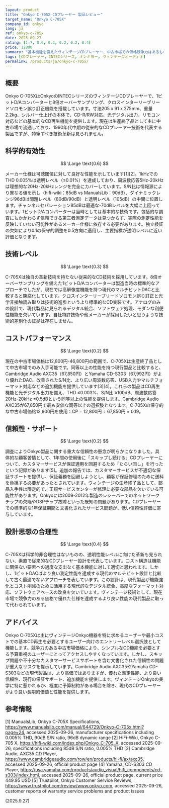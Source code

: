 ```yaml
---
layout: product
title: "Onkyo C-705X CDプレーヤー 製品レビュー"
target_name: "Onkyo C-705X"
company_id: onkyo
lang: ja
ref: onkyo-c-705x
date: 2025-09-27
rating: [1.7, 0.6, 0.3, 0.2, 0.2, 0.4]
price: 12800
summary: "基本機能を備えたヴィンテージCDプレーヤー、中古市場での価格競争力はあるものの、信頼性への懸念と技術の陳腐化が課題"
tags: [CDプレーヤー, INTECシリーズ, オンキヨー, ヴィンテージオーディオ]
permalink: /products/ja/onkyo-c-705x/
---
```

## 概要

Onkyo C-705XはOnkyoのINTECシリーズのヴィンテージCDプレーヤーで、1ビットD/Aコンバーターと8倍オーバーサンプリング、クロスインターリーブリードソロモン誤り訂正機能を搭載しています。寸法205 x 91 x 275mm、重量2.2kg、シルバー仕上げの本体で、CD-R/RW対応、光デジタル出力、リモコン対応などの基本的なCD再生機能を提供します。現在は生産終了品として主に中古市場で流通しており、1990年代中期の従来的なCDプレーヤー技術を代表する製品ですが、特筆すべき技術革新は見られません。

## 科学的有効性

$$ \Large \text{0.6} $$

メーカー仕様は可聴閾値に対して良好な性能を示しています[1][2]。1kHzでのTHD 0.005%は透明レベル（≤0.01%）を達成しており、周波数応答5Hz-20kHzは理想的な20Hz-20kHzレンジを完全にカバーしています。S/N比は情報源により異なる値を示し（hifi-wiki：85dB vs ManualsLib：90dB）、ダイナミックレンジ96dBは問題レベル（80dB/90dB）と透明レベル（105dB）の中間に位置します。チャンネルセパレーション85dBは最適な-70dBレベルを大幅に上回っています。1ビットD/Aコンバーターは当時としては基本的な技術です。包括的な調査にもかかわらず信頼できる第三者測定データは見つからず、実際の測定性能を反映していない可能性があるメーカー仕様に依存する必要があります。独立検証の欠如により0.1の保守的調整を0.5方向に適用し、主要指標が透明レベルに近い評価となります。

## 技術レベル

$$ \Large \text{0.3} $$

C-705Xは独自の革新技術を持たない従来的なCD技術を採用しています。8倍オーバーサンプリングを備えた1ビットD/Aコンバーターは製造当時の標準的なアプローチでしたが、現在では高解像度機能を持つ現代のマルチビットDACと比較すると陳腐化しています。クロスインターリーブリードソロモン誤り訂正と光学非接触読み取りは技術的進歩というより標準的なCD実装です。アナログのみの設計で、現代製品に見られるデジタル統合、ソフトウェア処理、モダンな利便性機能を欠いています。自社特許技術や他メーカーが採用したいと思うような技術的差別化の証拠は存在しません。

## コストパフォーマンス

$$ \Large \text{0.2} $$

現在の中古市場価格は12,800円-46,800円の範囲で、C-705Xは生産終了品として中古市場でのみ入手可能です。同等以上の性能を持つ現行製品と比較すると、Cambridge Audio AXC35（67,850円）とYamaha CD-S303（67,992円）がより優れたDAC、改善されたS/N比、より広い周波数応答、USB入力やマルチフォーマット対応などの追加機能を提供しています[3][4]。これらの製品はCD再生機能と光デジタル出力を備え、THD ≤0.003%、S/N比 ≥100dB、周波数応答20Hz-20kHz ±0.5dBという同等以上の性能を提供します。Cambridge Audio AXC35が67,850円で最も安価な同等以上の選択肢となります。C-705Xの保守的な中古市場価格12,800円を使用：CP = 12,800円 ÷ 67,850円 = 0.19。

## 信頼性・サポート

$$ \Large \text{0.2} $$

調査によりOnkyo製品に関する重大な信頼性の懸念が明らかになりました。具体的な顧客苦情として、1年間の使用後に「スキップし続ける」CDプレーヤーについて、カスタマーサービスが保証適用を回避するため「たらい回し」を行ったという記録があります[5]。追加の報告では、カスタマーサービスが不適切な保証サポートを提供し、保証義務を回避しようとし、顧客が保証修理のために送料を負担する必要があったとされています。ヴィンテージの生産終了品として、部品入手性は限定的で、正規サービスセンターが修理に必要な部品を欠いている可能性があります。Onkyoには2009-2012年製造のレシーバーでのネットワークチップの欠陥やDSPチップ故障といった既知の問題があります。CDプレーヤーでの標準的な1年保証期間と文書化されたサービス問題が、低い信頼性評価に寄与しています。

## 設計思想の合理性

$$ \Large \text{0.4} $$

C-705Xは科学的非合理性はないものの、透明性能レベルに向けた革新も見られない、素直で従来的なCDプレーヤー設計を代表しています。コスト構造は機能に関係ない要素への過度な支出なく基本機能に対して適切と思われます。しかし、1ビットDACはより良い測定性能を達成する現代のマルチビット設計と比較して古く最適でないアプローチを表しています。この設計は、現代製品が機能強化とコスト削減のために活用する現代的なデジタル統合、高度なフォーマット対応、ソフトウェアベースの改良を欠いています。ヴィンテージ技術として、現在市場で競争力のある価格で優れた仕様を達成するより良い性能の現代製品に取って代わられています。

## アドバイス

Onkyo C-705Xは主にヴィンテージOnkyo機器を特に求めるユーザーや最小コストでの基本CD再生を必要とするユーザー向けのエントリーレベル選択肢として機能します。競争力のある中古市場価格により、シンプルなCD機能を必要とする予算重視のユーザーにとってアクセスしやすくなっています。しかし、スキップ問題や不十分なカスタマーサービスサポートを含む文書化された信頼性の問題が重大なリスクを提示しています。Cambridge Audio AXC35やYamaha CD-S303などの現代製品は、より高価ではありますが、優れた測定性能、より良い信頼性、現行の保証サポート、追加機能を提供します。ヴィンテージOnkyoの美学に特に惹かれるか、極度に予算制約がある場合を除き、現代のCDプレーヤーがより良い長期的価値と性能を提供します。

## 参考情報

[1] ManualsLib, Onkyo C-705X Specifications, https://www.manualslib.com/manual/644729/Onkyo-C-705x.html?page=24, accessed 2025-09-26, manufacturer specifications including 0.005% THD, 90dB S/N ratio, 96dB dynamic range
[2] HiFi-Wiki, Onkyo C-705 X, https://hifi-wiki.com/index.php/Onkyo_C-705_X, accessed 2025-09-26, specifications including 85dB S/N ratio, 0.005% THD
[3] Cambridge Audio, AXC35 CD Player, https://www.cambridgeaudio.com/row/en/products/hi-fi/ax/axc35, accessed 2025-09-26, official product page
[4] Yamaha, CD-S303 CD Player, https://usa.yamaha.com/products/audio_visual/hifi_components/cd-s303/index.html, accessed 2025-09-26, official product page, current price 449.95 USD
[5] Trustpilot, Onkyo Customer Service Reviews, https://www.trustpilot.com/review/www.onkyo.com, accessed 2025-09-26, customer reports of warranty service problems and product issues

(2025.9.27)